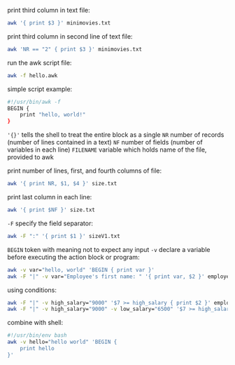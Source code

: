 print third column in text file:
```bash
awk '{ print $3 }' minimovies.txt
```

print third column in second line of text file:
```bash
awk 'NR == "2" { print $3 }' minimovies.txt
```

run the awk script file:
```bash
awk -f hello.awk
```

simple script example:
```bash
#!/usr/bin/awk -f
BEGIN {
	print "hello, world!"
}
```

`'{}'` tells the shell to treat the entire block as a single
`NR` number of records (number of lines contained in a text)
`NF` number of fields (number of variables in each line)
`FILENAME` variable which holds name of the file, provided to awk

print number of lines, first, and fourth columns of file:
```bash
awk '{ print NR, $1, $4 }' size.txt
```

print last column in each line:
```bash
awk '{ print $NF }' size.txt
```

`-F` specify the field separator:
```bash
awk -F ":" '{ print $1 }' sizeV1.txt
```

`BEGIN` token with meaning not to expect any input
`-v` declare a variable before executing the action block or program:
```bash
awk -v var="hello, world" 'BEGIN { print var }'
awk -F "|" -v var="Employee's first name: " '{ print var, $2 }' employees.txt
```

using conditions:
```bash
awk -F "|" -v high_salary="9000" '$7 >= high_salary { print $2 }' employees.txt
awk -F "|" -v high_salary="9000" -v low_salary="6500" '$7 >= high_salary || $7 <= low_salary { print $2 }' employees.txt
```

combine with shell:
```bash
#!/usr/bin/env bash
awk -v hello="hello world" 'BEGIN {
	print hello
}'
```


